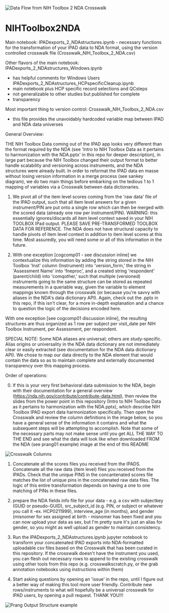 ![Data Flow from NIH Toolbox 2 NDA Crosswalk](SankeyMoreNIHToolbox2NDA.png)

# NIHToolbox2NDA
Main notebook: IPADexports_2_NDAstructures.ipynb - necessary functions for the transformation of your IPAD data to NDA format, using the version controlled crosswalk file (Crosswalk_NIH_Toolbox_2_NDA.csv)

Other flavors of the main notebook:
IPADexports_2_NDAstructures_Windows.ipynb
- has helpful comments for Windows Users
IPADexports_2_NDAstructures_HCPspecificCleanup.ipynb
- main notebook plus HCP specific record selections and QCsteps
- not generalizable to other studies but published for complete
- transparency

Most important thing to version control: Crosswalk_NIH_Toolbox_2_NDA.csv
- this file provides the unavoidably hardcoded variable map between IPAD and NDA data universes


General Overview:

THE NIH Toolbox Data coming out of the IPAD app looks very different than the format required by the NDA (see 'Intro to NIH Toolbox Data as it pertains to harmonization with the NDA.pptx' in this repo for deeper description), in large part because the NIH Toolbox changed their output format to better handle scalability and versioning across instruments, and the NDA structures were already built.  In order to reformat the IPAD data en masse without losing version information in a merge process (see sankey diagram), we do two main things before embarking on the tedious 1 to 1 mapping of variables via a Crosswalk between data dictionaries.

1.  We pivot all of the item level scores coming from the 'raw data' file of the IPAD output, such that all item level answers for a given instrument/PIN are put onto a single row which can then be merged with the scored data (already one row per instrument/PIN).  WARNING: this essentially ignores/discards all item level context saved in your NIH TOOLBOX IPad output.  PLEASE SAVE PRE-TRANSFORMED TOOLBOX DATA FOR REFERENCE. The NDA does not have structural capacity to handle pivots of item level context in addition to item level scores at this time. Most assuredly, you will need some or all of this information in the future.

2. With one exception [cogcomp01 - see discussion inline] we contextualize this information by adding the string stored in the NIH Toolbox 'Inst' column (Instrument) into 'version_form,' the string in 'Assessment Name' into 'fneproc', and a created string 'respondent' (parent/child) into 'comqother,' such that multiple (versioned) instruments going to the same structure can be stored as repeated measurements in a queriable way, given the variable to element mappings known through the crosswalk (or because you're savvy with aliases in the NDA's data dictionary API).  Again, check out the .pptx in this repo, if this isn't clear, for a more in-depth explanation and a chance to question the logic of the decisions encoded here.  


With one exception [see cogcomp01 discussion inline], the resulting structures are thus organized as 1 row per subject per visit_date per NIH Toolbox Instrument, per Assessment, per respondent.  

SPECIAL NOTE:  Some NDA aliases are universal; others are study-specific.  Alias origins or universality in the NDA data dictionary are not immediately clear or easily extracted (see documentation for the NDA data dictionary API).  We chose to map our data directly to the NDA element that would contain the data so as to maintain complete and externally documented transparency over this mapping process.




Order of operations:

0.   If this is your very first behavioral data submission to the NDA, begin with their documentation for a general overview (https://nda.nih.gov/contribute/contribute-data.html), then review the slides from the power point in this repository (Intro to NIH Toolbox Data as it pertains to harmonization with the NDA.pptx), which describe NIH Toolbox IPAD export data harmonization specifically.  Then open the Crosswalk and review the column definitions in the image below, so you have a general sense of the information it contains and what the subsequent steps will be attempting to accomplish. Note that some of the necessary parts may not make sense until you get ALL THE WAY TO THE END and see what the data will look like when downloaded FROM the NDA (see prang01 example) image at the end of this README

![Crosswalk Columns](CrosswalkColumns.png)

1.  Concatenate all the scores files you received from the IPADS.  Concatenate all the raw data (item level) files you received from the IPADs. Check that the unique PINS in the concantenated scores file matches the list of unique pins in the concatenated raw data files.  The logic of this entire transformation depends on having a one to one matching of PINs in these files.  

2. prepare the NDA fields info file for your data - e.g. a csv with subjectkey (GUID or pseudo-GUID), src_subject_id (e.g. PIN, or subject or whatever you call it -ex. HCP0211999), interview_age (in months), and gender (misnomer for sex assigned at birth - misnomer has been fixed and you can now upload your data as sex, but I'm pretty sure it's just an alias for gender, so you might as well upload as gender to maintain consistency.

3. Run the IPADexports_2_NDAstructures.ipynb jupyter notebook to transform your concatenated IPAD exports into NDA-formatted uploadable csv files based on the Crosswalk that has been curated in this repository.  If the crosswalk doesn't have the instrument you used, you can flesh out necessary rows to append to the existing crosswalk using other tools from this repo (e.g. crosswalkscratch.py, or the grab annotation notebooks using instructions within them)
      
4. Start asking questions by opening an 'issue' in the repo, until I figure out a better way of making this tool more user friendly. Contribute new rows/instruments to what will hopefully be a universal crosswalk for IPAD users, by opening a pull request.  THANK YOU!!!

![Prang Output Structure example](prang01_outputfor2ndaryUser.png)
